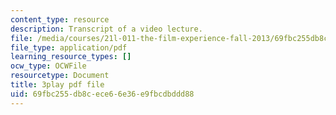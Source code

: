 ```yaml
---
content_type: resource
description: Transcript of a video lecture.
file: /media/courses/21l-011-the-film-experience-fall-2013/69fbc255db8cece66e36e9fbcdbddd88_vtViG3o2mgg.pdf
file_type: application/pdf
learning_resource_types: []
ocw_type: OCWFile
resourcetype: Document
title: 3play pdf file
uid: 69fbc255-db8c-ece6-6e36-e9fbcdbddd88
---
```


